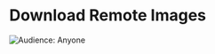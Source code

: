 # Download Remote Images

![Audience: Anyone](https://img.shields.io/static/v1?label=Audience&message=Anyone&color=red)
